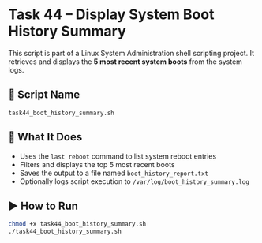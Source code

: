 # Task 44 – Display System Boot History Summary

This script is part of a Linux System Administration shell scripting project. It retrieves and displays the **5 most recent system boots** from the system logs.

## 📜 Script Name
`task44_boot_history_summary.sh`

## 🔧 What It Does
- Uses the `last reboot` command to list system reboot entries
- Filters and displays the top 5 most recent boots
- Saves the output to a file named `boot_history_report.txt`
- Optionally logs script execution to `/var/log/boot_history_summary.log`

## ▶️ How to Run

```bash
chmod +x task44_boot_history_summary.sh
./task44_boot_history_summary.sh
